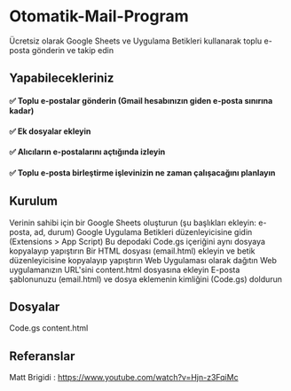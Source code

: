 # Otomatik-Mail-Program

Ücretsiz olarak Google Sheets ve Uygulama Betikleri kullanarak toplu e-posta gönderin ve takip edin

## Yapabilecekleriniz
#### ✅ Toplu e-postalar gönderin (Gmail hesabınızın giden e-posta sınırına kadar)
#### ✅ Ek dosyalar ekleyin
#### ✅ Alıcıların e-postalarını açtığında izleyin
#### ✅ Toplu e-posta birleştirme işlevinizin ne zaman çalışacağını planlayın

## Kurulum

Verinin sahibi için bir Google Sheets oluşturun (şu başlıkları ekleyin: e-posta, ad, durum)
Google Uygulama Betikleri düzenleyicisine gidin (Extensions  > App Script)
Bu depodaki Code.gs içeriğini aynı dosyaya kopyalayıp yapıştırın
Bir HTML dosyası (email.html) ekleyin ve betik düzenleyicisine kopyalayıp yapıştırın
Web Uygulaması olarak dağıtın
Web uygulamanızın URL'sini content.html dosyasına ekleyin
E-posta şablonunuzu (email.html) ve dosya eklemenin kimliğini (Code.gs) doldurun

## Dosyalar
Code.gs
content.html

## Referanslar
Matt Brigidi : https://www.youtube.com/watch?v=Hjn-z3FqiMc
